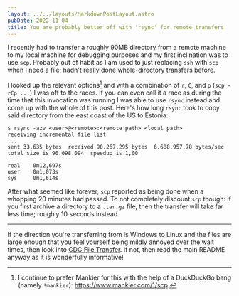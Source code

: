 ```yaml
---
layout: ../../layouts/MarkdownPostLayout.astro
pubDate: 2022-11-04
title: You are probably better off with 'rsync' for remote transfers
---
```

I recently had to transfer a roughly 90MB directory from a remote machine to my local machine for debugging purposes and my first inclination was to use `scp`. Probably out of habit as I am used to just replacing `ssh` with `scp` when I need a file; hadn't really done whole-directory transfers before.

I looked up the relevant options[^1] and with a combination of `r`, `C`, and `p` (`scp -rCp ...`) I was off to the races. If you can even call it a race as during the time that this invocation was running I was able to use `rsync` instead and come up with the whole of this post. Here's how long `rsync` took to copy said directory from the east coast of the US to Estonia:

```
$ rsync -azv <user>@<remote>:<remote path> <local path>
receiving incremental file list
...
sent 33.635 bytes  received 90.267.295 bytes  6.688.957,78 bytes/sec
total size is 90.098.094  speedup is 1,00

real    0m12,697s
user    0m1,073s
sys     0m1,614s
```

After what seemed like forever, `scp` reported as being done when a whopping 20 minutes had passed. To not completely discount `scp` though: if you first archive a directory to a `.tar.gz` file, then the transfer will take far less time; roughly 10 seconds instead.

---

If the direction you're transferring from is Windows to Linux and the files are large enough that you feel yourself being mildly annoyed over the wait times, then look into [CDC File Transfer](https://github.com/google/cdc-file-transfer). If not, then read the main README anyway as it is wonderfully informative!

[^1]: I continue to prefer Mankier for this with the help of a DuckDuckGo bang (namely `!mankier`): <https://www.mankier.com/1/scp>.
